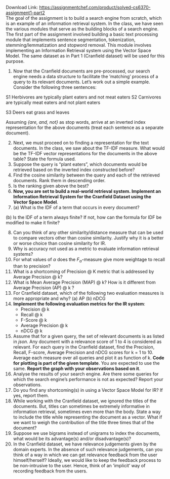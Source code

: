 Download Link: https://assignmentchef.com/product/solved-cs6370-assignment1-part2
<br>
The goal of the assignment is to build a search engine from scratch, which is an example of an information retrieval system. In the class, we have seen the various modules that serve as the building blocks of a search engine. The first part of the assignment involved building a basic text processing module that implements sentence segmentation, tokenization, stemming/lemmatization and stopword removal. This module involves implementing an Information Retrieval system using the Vector Space Model. The same dataset as in Part 1 (Cranfield dataset) will be used for this purpose.

<ol>

 <li>Now that the Cranfield documents are pre-processed, our search engine needs a data structure to facilitate the ’matching’ process of a query to its relevant documents. Let’s work out a simple example. Consider the following three sentences:</li>

</ol>

S1 Herbivores are typically plant eaters and not meat eaters S2 Carnivores are typically meat eaters and not plant eaters

S3 Deers eat grass and leaves

Assuming <em>{are, and, not} </em>as stop words, arrive at an inverted index representation for the above documents (treat each sentence as a separate document).

<ol start="2">

 <li>Next, we must proceed on to finding a representation for the text documents. In the class, we saw about the TF-IDF measure. What would be the TF-IDF vector representations for the documents in the above table? State the formula used.</li>

 <li>Suppose the query is “plant eaters”, which documents would be retrieved based on the inverted index constructed before?</li>

 <li>Find the cosine similarity between the query and each of the retrieved documents. Rank them in descending order.</li>

 <li>Is the ranking given above the best?</li>

 <li><strong>Now, you are set to build a real-world retrieval system. Implement an Information Retrieval System for the Cranfield Dataset using the Vector Space Model</strong>.</li>

 <li>(a) What is the IDF of a term that occurs in every document?</li>

</ol>

(b) Is the IDF of a term always finite? If not, how can the formula for IDF be modified to make it finite?

<ol start="8">

 <li>Can you think of any other similarity/distance measure that can be used to compare vectors other than cosine similarity. Justify why it is a better or worse choice than cosine similarity for IR.</li>

 <li>Why is accuracy not used as a metric to evaluate information retrieval systems?</li>

 <li>For what values of <em>α </em>does the <em>F<sub>α</sub></em>-measure give more weightage to recall than to precision?</li>

 <li>What is a shortcoming of Precision @ K metric that is addressed by Average Precision @ k?</li>

 <li>What is Mean Average Precision (MAP) @ k? How is it different from Average Precision (AP) @ k ?</li>

 <li>For Cranfield dataset, which of the following two evaluation measures is more appropriate and why? (a) AP (b) nDCG</li>

 <li><strong>Implement the following evaluation metrics for the IR system</strong>:

  <ul>

   <li>Precision @ k</li>

   <li>Recall @ k</li>

   <li>F-Score @ k</li>

   <li>Average Precision @ k</li>

   <li>nDCG @ k</li>

  </ul></li>

 <li>Assume that for a given query, the set of relevant documents is as listed in <em>json</em>. Any document with a relevance score of 1 to 4 is considered as relevant. For each query in the Cranfield dataset, find the Precision, Recall, F-score, Average Precision and nDCG scores for k = 1 to 10. Average each measure over all queries and plot it as function of k. <strong>Code for plotting is part of the given template</strong>. You are expected to use the same. <strong>Report the graph with your observations based on it</strong>.</li>

 <li>Analyse the results of your search engine. Are there some queries for which the search engine’s performance is not as expected? Report your observations.</li>

 <li>Do you find any shortcoming(s) in using a Vector Space Model for IR? If yes, report them.</li>

 <li>While working with the Cranfield dataset, we ignored the titles of the documents. But, titles can sometimes be extremely informative in information retrieval, sometimes even more than the body. State a way to include the title while representing the document as a vector. What if we want to weigh the contribution of the title three times that of the document?</li>

 <li>Suppose we use bigrams instead of unigrams to index the documents, what would be its advantage(s) and/or disadvantage(s)?</li>

 <li>In the Cranfield dataset, we have relevance judgements given by the domain experts. In the absence of such relevance judgements, can you think of a way in which we can get relevance feedback from the user himself/herself? Ideally, we would like to keep the feedback process to be non-intrusive to the user. Hence, think of an ’implicit’ way of recording feedback from the users.</li>

</ol>